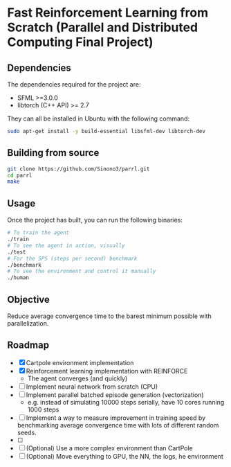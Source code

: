 # Fast Reinforcement Learning from Scratch (Parallel and Distributed Computing Final Project)

## Dependencies

The dependencies required for the project are:

- SFML >=3.0.0
- libtorch (C++ API) >= 2.7

They can all be installed in Ubuntu with the following command:

```sh
sudo apt-get install -y build-essential libsfml-dev libtorch-dev
```

## Building from source

```sh
git clone https://github.com/Sinono3/parrl.git
cd parrl
make
```

## Usage

Once the project has built, you can run the following binaries:

```sh
# To train the agent
./train
# To see the agent in action, visually
./test
# For the SPS (steps per second) benchmark
./benchmark
# To see the environment and control it manually
./human
```

## Objective

Reduce average convergence time to the barest minimum possible with parallelization.

## Roadmap

- [x] Cartpole environment implementation
- [x] Reinforcement learning implementation with REINFORCE
  - The agent converges (and quickly)
- [ ] Implement neural network from scratch (CPU)
- [ ] Implement parallel batched episode generation (vectorization)
  - e.g. instead of simulating 10000 steps serially, have 10 cores running 1000 steps
- [ ] Implement a way to measure improvement in training speed by benchmarking average convergence time with lots of different random seeds.
- [ ]
- [ ] (Optional) Use a more complex environment than CartPole
- [ ] (Optional) Move everything to GPU, the NN, the logs,  he environment
